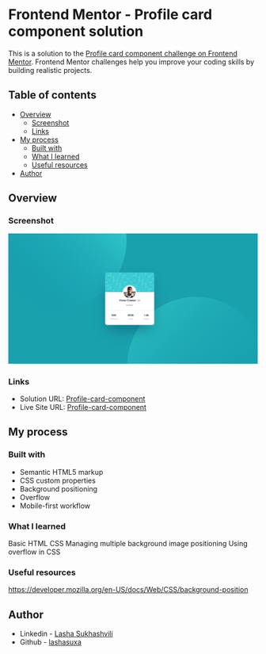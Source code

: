 # Frontend Mentor - Profile card component solution

This is a solution to the [Profile card component challenge on Frontend Mentor](https://www.frontendmentor.io/challenges/profile-card-component-cfArpWshJ). Frontend Mentor challenges help you improve your coding skills by building realistic projects.

## Table of contents

- [Overview](#overview)
  - [Screenshot](#screenshot)
  - [Links](#links)
- [My process](#my-process)
  - [Built with](#built-with)
  - [What I learned](#what-i-learned)
  - [Useful resources](#useful-resources)
- [Author](#author)

## Overview

### Screenshot

![](./images/profile-card-desktop-scr.png)

### Links

- Solution URL: [Profile-card-component](https://github.com/lashasuxa/Main-Profile-Card)
- Live Site URL: [Profile-card-component](https://lashasuxa.github.io/Main-Profile-Card/)

## My process

### Built with

- Semantic HTML5 markup
- CSS custom properties
- Background positioning
- Overflow
- Mobile-first workflow

### What I learned

Basic HTML CSS
Managing multiple background image positioning
Using overflow in CSS

### Useful resources

https://developer.mozilla.org/en-US/docs/Web/CSS/background-position

## Author

- Linkedin - [Lasha Sukhashvili](https://www.linkedin.com/in/lasha-sukhashvili-337034150/)
- Github - [lashasuxa](https://github.com/lashasuxa)
